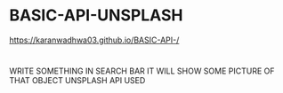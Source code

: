 # BASIC-API-UNSPLASH
https://karanwadhwa03.github.io/BASIC-API-/



#
WRITE SOMETHING IN SEARCH BAR IT WILL SHOW SOME PICTURE OF THAT OBJECT
UNSPLASH API USED
